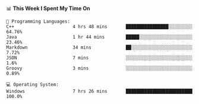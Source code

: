 
<!--START_SECTION:waka-->
📊 **This Week I Spent My Time On** 

```text
💬 Programming Languages: 
C++                      4 hrs 48 mins       ████████████████░░░░░░░░░   64.76% 
Java                     1 hr 44 mins        █████░░░░░░░░░░░░░░░░░░░░   23.46% 
Markdown                 34 mins             ██░░░░░░░░░░░░░░░░░░░░░░░   7.72% 
JSON                     7 mins              ░░░░░░░░░░░░░░░░░░░░░░░░░   1.6% 
Groovy                   3 mins              ░░░░░░░░░░░░░░░░░░░░░░░░░   0.89%

💻 Operating System: 
Windows                  7 hrs 26 mins       █████████████████████████   100.0%

```


<!--END_SECTION:waka-->
